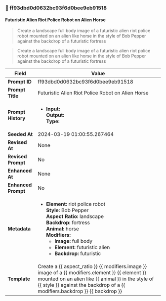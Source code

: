 

### 📜 ff93dbd0d0632bc93f6d0bee9eb91518

#### Futuristic Alien Riot Police Robot on Alien Horse

> Create a landscape full body image of a futuristic alien riot police robot mounted on an alien like horse in the style of Bob Pepper against the backdrop of a futuristic fortress

> Create a landscape full body image of a futuristic alien riot police robot mounted on an alien like horse in the style of Bob Pepper against the backdrop of a futuristic fortress

| Field          | Value                                                                                                                                                                      |
|----------------|----------------------------------------------------------------------------------------------------------------------------------------------------------------------------|
| **Prompt ID**  | ff93dbd0d0632bc93f6d0bee9eb91518                                                                                                                                                            |
| **Prompt Title**  | Futuristic Alien Riot Police Robot on Alien Horse                                                                                                                                                            |
| **Prompt History** | <ul><li>**Input:**  <br> **Output:**  <br> **Type:** </li></ul> |
| **Seeded At** | 2024-03-19 01:00:55.267464                                                                                                                                                   |
| **Revised At** | None                                                                                                                                                   |
| **Revised Prompt** | No                                                                                                                                                                      |
| **Enhanced At** | None                                                                                                                                                  |
| **Enhanced Prompt** | No                                                                                                                                                                    |
| **Metadata**   | <ul><li>**Element:** riot police robot <br> **Style:** Bob Pepper <br> **Aspect Ratio:** landscape <br> **Backdrop:** fortress <br> **Animal:** horse <br> **Modifiers:**<ul><li>**Image:** full body</li><li>**Element:** futuristic alien</li><li>**Backdrop:** futuristic</li></ul></li></ul> |
| **Template**   | Create a {{ aspect_ratio }} {{ modifiers.image }} image of a {{ modifiers.element }} {{ element }} mounted on an alien like {{ animal }} in the style of {{ style }} against the backdrop of a {{ modifiers.backdrop }} {{ backdrop }}                                                                                                                                           |


